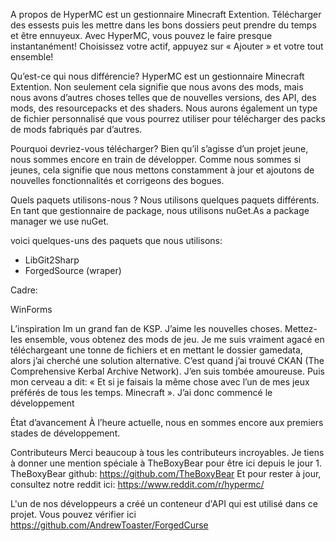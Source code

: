 
A propos de 
HyperMC est un gestionnaire Minecraft Extention. Télécharger des essests puis les mettre dans les bons dossiers peut prendre du temps et être ennuyeux. Avec HyperMC, vous pouvez le faire presque instantanément! Choisissez votre actif, appuyez sur « Ajouter » et votre tout ensemble!

Qu’est-ce qui nous différencie?
HyperMC est un gestionnaire Minecraft Extention. Non seulement cela signifie que nous avons des mods, mais nous avons d’autres choses telles que de nouvelles versions, des API, des mods, des resourcepacks et des shaders. Nous aurons également un type de fichier personnalisé que vous pourrez utiliser pour télécharger des packs de mods fabriqués par d’autres.

Pourquoi devriez-vous télécharger?
Bien qu’il s’agisse d’un projet jeune, nous sommes encore en train de développer. Comme nous sommes si jeunes, cela signifie que nous mettons constamment à jour et ajoutons de nouvelles fonctionnalités et corrigeons des bogues. 

Quels paquets utilisons-nous ?
Nous utilisons quelques paquets différents. En tant que gestionnaire de package, nous utilisons nuGet.As a package manager we use nuGet.

voici quelques-uns des paquets que nous utilisons:


- LibGit2Sharp
- ForgedSource (wraper)


Cadre:

WinForms

L’inspiration
Im un grand fan de KSP. J’aime les nouvelles choses. Mettez-les ensemble, vous obtenez des mods de jeu. Je me suis vraiment agacé en téléchargeant une tonne de fichiers et en mettant le dossier gamedata, alors j’ai cherché une solution alternative. C’est quand j’ai trouvé CKAN (The Comprehensive Kerbal Archive Network). J’en suis tombée amoureuse. Puis mon cerveau a dit: « Et si je faisais la même chose avec l’un de mes jeux préférés de tous les temps. Minecraft ». J’ai donc commencé le développement

État d’avancement
À l’heure actuelle, nous en sommes encore aux premiers stades de développement.

Contributeurs
Merci beaucoup à tous les contributeurs incroyables. Je tiens à donner une mention spéciale à TheBoxyBear pour être ici depuis le jour 1.
TheBoxyBear github: https://github.com/TheBoxyBear
Et pour rester à jour, consultez notre reddit ici: https://www.reddit.com/r/hypermc/

L'un de nos développeurs a créé un conteneur d'API qui est utilisé dans ce projet. Vous pouvez vérifier ici https://github.com/AndrewToaster/ForgedCurse
